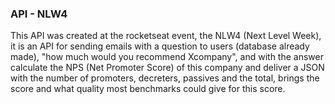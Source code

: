 ### API - NLW4

   This API was created at the rocketseat event, the NLW4 (Next Level Week), it is an API for sending emails with a question to users (database already made), "how much would you recommend Xcompany", and with the answer calculate the NPS (Net Promoter Score) of this company and deliver a JSON with the number of promoters, decreters, passives and the total, brings the score and what quality most benchmarks could give for this score.
